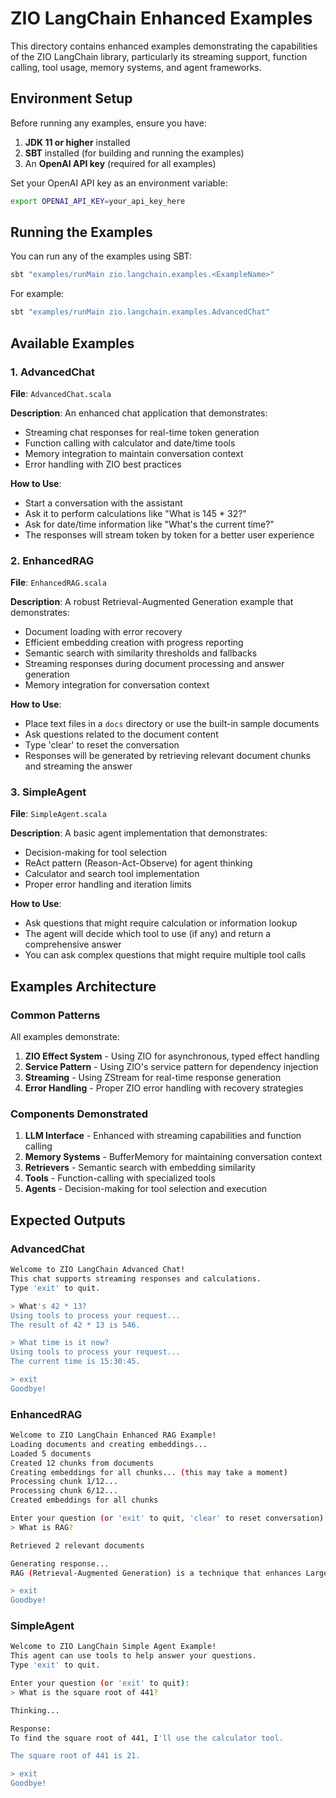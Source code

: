 # ZIO LangChain Enhanced Examples

This directory contains enhanced examples demonstrating the capabilities of the ZIO LangChain library, particularly its streaming support, function calling, tool usage, memory systems, and agent frameworks.

## Environment Setup

Before running any examples, ensure you have:

1. **JDK 11 or higher** installed
2. **SBT** installed (for building and running the examples)
3. An **OpenAI API key** (required for all examples)

Set your OpenAI API key as an environment variable:

```bash
export OPENAI_API_KEY=your_api_key_here
```

## Running the Examples

You can run any of the examples using SBT:

```bash
sbt "examples/runMain zio.langchain.examples.<ExampleName>"
```

For example:

```bash
sbt "examples/runMain zio.langchain.examples.AdvancedChat"
```

## Available Examples

### 1. AdvancedChat

**File**: `AdvancedChat.scala`

**Description**: An enhanced chat application that demonstrates:

- Streaming chat responses for real-time token generation
- Function calling with calculator and date/time tools
- Memory integration to maintain conversation context
- Error handling with ZIO best practices

**How to Use**:

- Start a conversation with the assistant
- Ask it to perform calculations like "What is 145 * 32?"
- Ask for date/time information like "What's the current time?"
- The responses will stream token by token for a better user experience

### 2. EnhancedRAG

**File**: `EnhancedRAG.scala`

**Description**: A robust Retrieval-Augmented Generation example that demonstrates:

- Document loading with error recovery
- Efficient embedding creation with progress reporting
- Semantic search with similarity thresholds and fallbacks
- Streaming responses during document processing and answer generation
- Memory integration for conversation context

**How to Use**:

- Place text files in a `docs` directory or use the built-in sample documents
- Ask questions related to the document content
- Type 'clear' to reset the conversation
- Responses will be generated by retrieving relevant document chunks and streaming the answer

### 3. SimpleAgent

**File**: `SimpleAgent.scala`

**Description**: A basic agent implementation that demonstrates:

- Decision-making for tool selection
- ReAct pattern (Reason-Act-Observe) for agent thinking
- Calculator and search tool implementation
- Proper error handling and iteration limits

**How to Use**:

- Ask questions that might require calculation or information lookup
- The agent will decide which tool to use (if any) and return a comprehensive answer
- You can ask complex questions that might require multiple tool calls

## Examples Architecture

### Common Patterns

All examples demonstrate:

1. **ZIO Effect System** - Using ZIO for asynchronous, typed effect handling
2. **Service Pattern** - Using ZIO's service pattern for dependency injection
3. **Streaming** - Using ZStream for real-time response generation
4. **Error Handling** - Proper ZIO error handling with recovery strategies

### Components Demonstrated

1. **LLM Interface** - Enhanced with streaming capabilities and function calling
2. **Memory Systems** - BufferMemory for maintaining conversation context
3. **Retrievers** - Semantic search with embedding similarity
4. **Tools** - Function-calling with specialized tools
5. **Agents** - Decision-making for tool selection and execution

## Expected Outputs

### AdvancedChat

```bash
Welcome to ZIO LangChain Advanced Chat!
This chat supports streaming responses and calculations.
Type 'exit' to quit.

> What's 42 * 13?
Using tools to process your request...
The result of 42 * 13 is 546.

> What time is it now?
Using tools to process your request...
The current time is 15:30:45.

> exit
Goodbye!
```

### EnhancedRAG

```bash
Welcome to ZIO LangChain Enhanced RAG Example!
Loading documents and creating embeddings...
Loaded 5 documents
Created 12 chunks from documents
Creating embeddings for all chunks... (this may take a moment)
Processing chunk 1/12...
Processing chunk 6/12...
Created embeddings for all chunks

Enter your question (or 'exit' to quit, 'clear' to reset conversation):
> What is RAG?

Retrieved 2 relevant documents

Generating response...
RAG (Retrieval-Augmented Generation) is a technique that enhances Large Language Models by retrieving relevant information from external knowledge sources before generating responses. It helps ground the model's outputs in factual, up-to-date information, reducing hallucinations and improving accuracy. In a typical RAG system, user queries are used to search and retrieve relevant documents, which are then provided as context to the LLM for generating answers.

> exit
Goodbye!
```

### SimpleAgent

```bash
Welcome to ZIO LangChain Simple Agent Example!
This agent can use tools to help answer your questions.
Type 'exit' to quit.

Enter your question (or 'exit' to quit):
> What is the square root of 441?

Thinking...

Response:
To find the square root of 441, I'll use the calculator tool.

The square root of 441 is 21.

> exit
Goodbye!
```
